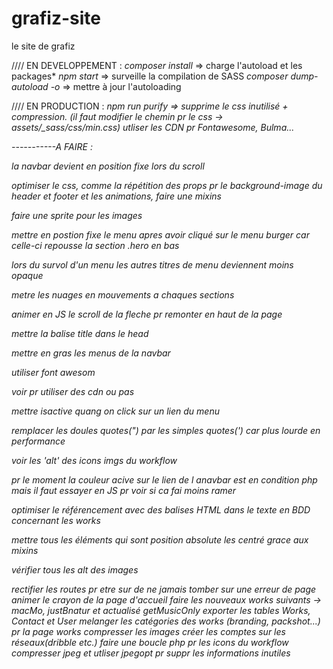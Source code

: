 # grafiz-site
le site de grafiz

//// EN DEVELOPPEMENT :
*composer install* => charge l'autoload et les packages*
*npm start* => surveille la compilation de SASS
*composer dump-autoload -o* => mettre à jour l'autoloading

//// EN PRODUCTION :
*npm run purify => supprime le css inutilisé + compression. (il faut modifier le chemin pr le css -> assets/_sass/css/min.css)*
*utliser les CDN pr Fontawesome, Bulma...*

*-----------A FAIRE :*

*la navbar devient en position fixe lors du scroll*

*optimiser le css, comme la répétition des props pr le background-image du header et footer et les animations, faire une mixins*

*faire une sprite pour les images*

*mettre en postion fixe le menu apres avoir cliqué sur le menu burger car celle-ci repousse la section .hero en bas*

*lors du survol d'un menu les autres titres de menu deviennent moins opaque*

*metre les nuages en mouvements a chaques sections*

*animer en JS le scroll de la fleche pr remonter en haut de la page*

*mettre la balise title dans le head*

*mettre en gras les menus de la navbar*

*utiliser font awesom*

*voir pr utiliser des cdn ou pas*

*mettre isactive quang on click sur un lien du menu*

*remplacer les doules quotes(") par les simples quotes(') car plus lourde en performance*

*voir les 'alt' des icons imgs du workflow*

*pr le moment la couleur acive sur le lien de l anavbar est en condition php mais il faut essayer en JS pr voir si ca fai moins ramer*

*optimiser le référencement avec des balises HTML dans le texte en BDD concernant les works*

*mettre tous les éléments qui sont position absolute les centré grace aux mixins*

*vérifier tous les alt des images*

*rectifier les routes pr etre sur de ne jamais tomber sur une erreur de page*
*animer le crayon de la page d'accueil*
*faire les nouveaux works suivants -> macMo, justBnatur et actualisé getMusicOnly*
*exporter les tables Works, Contact et User*
*melanger les catégories des works (branding, packshot...) pr la page works*
*compresser les images*
*créer les comptes sur les réseaux(dribble etc.)*
*faire une boucle php pr les icons du workflow*
*compresser jpeg et utliser jpegopt pr suppr les informations inutiles*